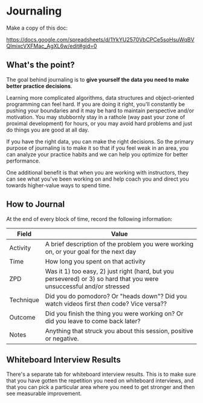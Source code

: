 # Journaling

Make a copy of this doc:

https://docs.google.com/spreadsheets/d/1YkYU2570VbCPCe5soHsuWqBVQlmixcVXFMac_AgXL6w/edit#gid=0

## What's the point?

The goal behind journaling is to **give yourself the data you need to make better practice decisions**.

Learning more complicated algorithms, data structures and object-oriented programming can feel hard.  If you are doing it right, you'll constantly be pushing your boundaries and it may be hard to maintain perspective and/or motivation.  You may stubbornly stay in a rathole (way past your zone of proximal development) for hours, or you may avoid hard problems and just do things you are good at all day.

If you have the right data, you can make the right decisions. So the primary purpose of journaling is to make it so that if you feel weak in an area, you can analyze your practice habits and we can help you optimize for better performance.

One additional benefit is that when you are working with instructors, they can see what you've been working on and help coach you and direct you towards higher-value ways to spend time.

## How to Journal

At the end of every block of time, record the following information:

Field | Value
------|------
Activity | A brief description of the problem you were working on, or your goal for the next day
Time | How long you spent on that activity
ZPD | Was it 1) too easy, 2) just right (hard, but you persevered) or 3) so hard that you were unsuccessful and/or stressed
Technique | Did you do pomodoro?  Or "heads down"?  Did you watch videos first _then_ code?  Vice versa??
Outcome | Did you finish the thing you were working on?  Or did you leave to come back later?
Notes | Anything that struck you about this session, positive or negative.

## Whiteboard Interview Results

There's a separate tab for whiteboard interview results.  This is to make sure that you have gotten the repetition you need on whiteboard interviews, and that you can pick a particular area where you need to get stronger and then see measurable improvement.
